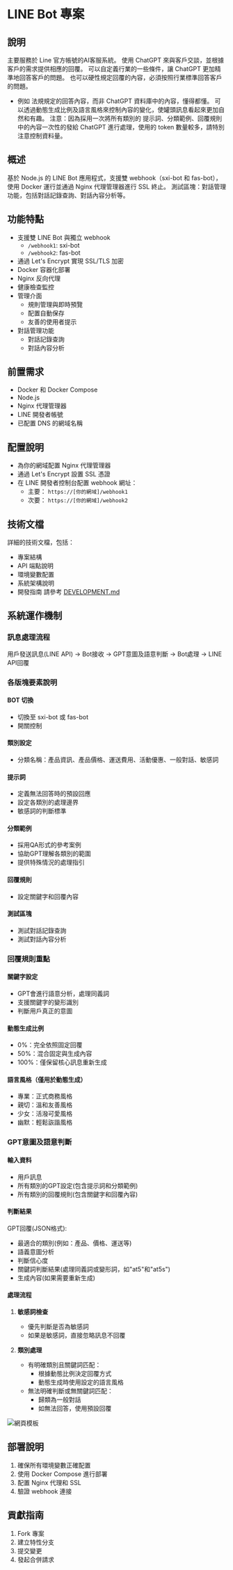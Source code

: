 # LINE Bot 專案

## 說明

主要服務於 Line 官方帳號的AI客服系統。
使用 ChatGPT 來與客戶交談，並根據客戶的需求提供相應的回覆。
可以自定義行業的一些條件，讓 ChatGPT 更加精準地回答客戶的問題。
也可以硬性規定回覆的內容，必須按照行業標準回答客戶的問題。
- 例如 法規規定的回答內容，而非 ChatGPT 資料庫中的內容，懂得都懂。
可以透過動態生成比例及語言風格來控制內容的變化，使罐頭訊息看起來更加自然和有趣。
注意：因為採用一次將所有類別的 提示詞、分類範例、回覆規則 中的內容一次性的發給 ChatGPT 進行處理，使用的 token 數量較多，請特別注意控制資料量。

## 概述
基於 Node.js 的 LINE Bot 應用程式，支援雙 webhook（sxi-bot 和 fas-bot），使用 Docker 運行並通過 Nginx 代理管理器進行 SSL 終止。
測試區塊：對話管理功能，包括對話記錄查詢、對話內容分析等。

## 功能特點
- 支援雙 LINE Bot 與獨立 webhook
  - `/webhook1`: sxi-bot
  - `/webhook2`: fas-bot
- 通過 Let's Encrypt 實現 SSL/TLS 加密
- Docker 容器化部署
- Nginx 反向代理
- 健康檢查監控
- 管理介面
  - 規則管理與即時預覽
  - 配置自動保存
  - 友善的使用者提示
- 對話管理功能
  - 對話記錄查詢
  - 對話內容分析

## 前置需求
- Docker 和 Docker Compose
- Node.js
- Nginx 代理管理器
- LINE 開發者帳號
- 已配置 DNS 的網域名稱

## 配置說明
- 為你的網域配置 Nginx 代理管理器
- 通過 Let's Encrypt 設置 SSL 憑證
- 在 LINE 開發者控制台配置 webhook 網址：
  - 主要： `https://[你的網域]/webhook1`
  - 次要： `https://[你的網域]/webhook2`

## 技術文檔
詳細的技術文檔，包括：
- 專案結構
- API 端點說明
- 環境變數配置
- 系統架構說明
- 開發指南
請參考 [DEVELOPMENT.md](DEVELOPMENT.md)

## 系統運作機制

### 訊息處理流程
用戶發送訊息(LINE API) -> Bot接收 -> GPT意圖及語意判斷 -> Bot處理 -> LINE API回覆

### 各版塊要素說明

#### BOT 切換
- 切換至 sxi-bot 或 fas-bot
- 開關控制

#### 類別設定
- 分類名稱：產品資訊、產品價格、運送費用、活動優惠、一般對話、敏感詞

#### 提示詞
- 定義無法回答時的預設回應
- 設定各類別的處理邊界
- 敏感詞的判斷標準

#### 分類範例
- 採用QA形式的參考案例
- 協助GPT理解各類別的範圍
- 提供特殊情況的處理指引

#### 回覆規則
- 設定關鍵字和回覆內容

#### 測試區塊
- 測試對話記錄查詢
- 測試對話內容分析

### 回覆規則重點

#### 關鍵字設定
- GPT會進行語意分析，處理同義詞
- 支援關鍵字的變形識別
- 判斷用戶真正的意圖

#### 動態生成比例
- 0%：完全依照固定回覆
- 50%：混合固定與生成內容
- 100%：僅保留核心訊息重新生成

#### 語言風格（僅用於動態生成）
- 專業：正式商務風格
- 親切：溫和友善風格
- 少女：活潑可愛風格
- 幽默：輕鬆詼諧風格

### GPT意圖及語意判斷

#### 輸入資料
- 用戶訊息
- 所有類別的GPT設定(包含提示詞和分類範例)
- 所有類別的回覆規則(包含關鍵字和回覆內容)

#### 判斷結果
GPT回覆(JSON格式):
- 最適合的類別(例如：產品、價格、運送等)
- 語義意圖分析
- 判斷信心度
- 關鍵詞判斷結果(處理同義詞或變形詞，如"at5"和"at5s")
- 生成內容(如果需要重新生成)

#### 處理流程
1. **敏感詞檢查**
   - 優先判斷是否為敏感詞
   - 如果是敏感詞，直接忽略訊息不回覆

2. **類別處理**
   - 有明確類別且關鍵詞匹配：
     - 根據動態比例決定回覆方式
     - 動態生成時使用設定的語言風格
   - 無法明確判斷或無關鍵詞匹配：
     - 歸類為一般對話
     - 如無法回答，使用預設回覆

![網頁模板](image.png)

## 部署說明
1. 確保所有環境變數正確配置
2. 使用 Docker Compose 進行部署
3. 配置 Nginx 代理和 SSL
4. 驗證 webhook 連接

## 貢獻指南
1. Fork 專案
2. 建立特性分支
3. 提交變更
4. 發起合併請求
